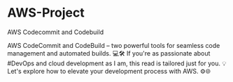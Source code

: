 # AWS-Project
AWS Codecommit and Codebuild


AWS CodeCommit and CodeBuild – two powerful tools for seamless code management and automated builds. 💻🛠️ If you're as passionate about #DevOps and cloud development as I am, this read is tailored just for you. 💡 Let's explore how to elevate your development process with AWS. ⚙️🌐
